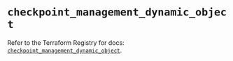 # `checkpoint_management_dynamic_object`

Refer to the Terraform Registry for docs: [`checkpoint_management_dynamic_object`](https://registry.terraform.io/providers/checkpointsw/checkpoint/2.11.0/docs/resources/management_dynamic_object).
